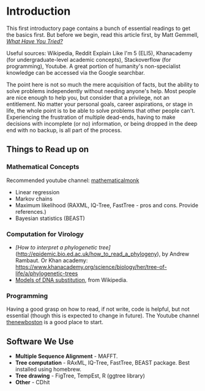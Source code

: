 # Introduction
This first introductory page contains a bunch of essential readings to get the basics first. But before we begin, read this article first, by Matt Gemmell, *[What Have You Tried?](http://mattgemmell.com/what-have-you-tried/)*

Useful sources: Wikipedia, Reddit Explain Like I'm 5 (ELI5), Khanacademy (for undergraduate-level academic concepts), Stackoverflow (for programming), Youtube. A great portion of humanity's non-specialist knowledge can be accessed via the Google searchbar. 

The point here is not so much the mere acquisition of facts, but the ability to solve problems independently without needing anyone's help. Most people are nice enough to help you, but consider that a privilege, not an entitlement. No matter your personal goals, career aspirations, or stage in life, the whole point is to be able to solve problems that other people can't. Experiencing the frustration of multiple dead-ends, having to make decisions with incomplete (or no) information, or being dropped in the deep end with no backup, is all part of the process. 

## Things to Read up on
### Mathematical Concepts
Recommended youtube channel: [mathematicalmonk](https://www.youtube.com/user/mathematicalmonk)
 - Linear regression
 - Markov chains
 - Maximum likelihood (RAXML, IQ-Tree, FastTree - pros and cons. Provide references.)
 - Bayesian statistics (BEAST)

### Computation for Virology
 - *[How to interpret a phylogenetic tree]*(http://epidemic.bio.ed.ac.uk/how_to_read_a_phylogeny), by Andrew Rambaut. Or Khan academy: https://www.khanacademy.org/science/biology/her/tree-of-life/a/phylogenetic-trees
 - [Models of DNA substitution](https://en.wikipedia.org/wiki/Models_of_DNA_evolution), from Wikipedia. 

### Programming
Having a good grasp on how to read, if not write, code is helpful, but not essential (though this is expected to change in future). The Youtube channel [thenewboston](https://www.youtube.com/watch?v=HBxCHonP6Ro&list=PL6gx4Cwl9DGAcbMi1sH6oAMk4JHw91mC_) is a good place to start.

## Software We Use
 - **Multiple Sequence Alignment** - MAFFT.
 - **Tree computation** - RAxML, IQ-Tree, FastTree, BEAST package. Best installed using homebrew. 
 - **Tree drawing** - FigTree, TempEst, R (ggtree library)
 - **Other** - CDhit
